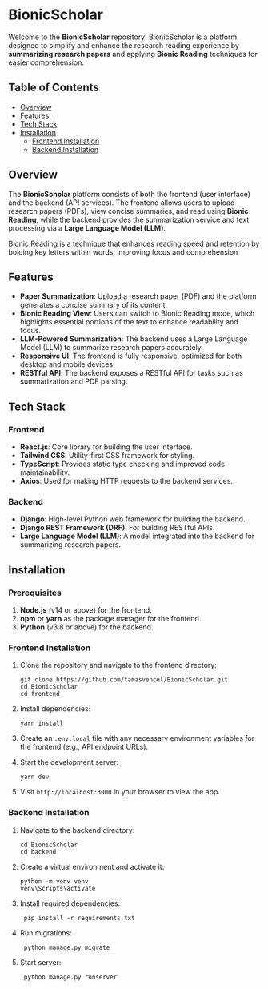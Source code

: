 
# BionicScholar

Welcome to the **BionicScholar** repository! BionicScholar is a platform designed to simplify and enhance the research reading experience by **summarizing research papers** and applying **Bionic Reading** techniques for easier comprehension.

## Table of Contents

- [Overview](#overview)
- [Features](#features)
- [Tech Stack](#tech-stack)
- [Installation](#installation)
  - [Frontend Installation](#frontend-installation)
  - [Backend Installation](#backend-installation)

## Overview

The **BionicScholar** platform consists of both the frontend (user interface) and the backend (API services). The frontend allows users to upload research papers (PDFs), view concise summaries, and read using **Bionic Reading**, while the backend provides the summarization service and text processing via a **Large Language Model (LLM)**.

Bionic Reading is a technique that enhances reading speed and retention by bolding key letters within words, improving focus and comprehension

## Features

- **Paper Summarization**: Upload a research paper (PDF) and the platform generates a concise summary of its content.
- **Bionic Reading View**: Users can switch to Bionic Reading mode, which highlights essential portions of the text to enhance readability and focus.
- **LLM-Powered Summarization**: The backend uses a Large Language Model (LLM) to summarize research papers accurately.
- **Responsive UI**: The frontend is fully responsive, optimized for both desktop and mobile devices.
- **RESTful API**: The backend exposes a RESTful API for tasks such as summarization and PDF parsing.

## Tech Stack

### Frontend

- **React.js**: Core library for building the user interface.
- **Tailwind CSS**: Utility-first CSS framework for styling.
- **TypeScript**: Provides static type checking and improved code maintainability.
- **Axios**: Used for making HTTP requests to the backend services.

### Backend

- **Django**: High-level Python web framework for building the backend.
- **Django REST Framework (DRF)**: For building RESTful APIs.
- **Large Language Model (LLM)**: A model integrated into the backend for summarizing research papers.

## Installation

### Prerequisites

1.  **Node.js** (v14 or above) for the frontend.
2.  **npm** or **yarn** as the package manager for the frontend.
3.  **Python** (v3.8 or above) for the backend.

### Frontend Installation

1.  Clone the repository and navigate to the frontend directory:

	    git clone https://github.com/tamasvencel/BionicScholar.git
	    cd BionicScholar
	    cd frontend

2.  Install dependencies:

	    yarn install

4.  Create an `.env.local` file with any necessary environment variables for the frontend (e.g., API endpoint URLs).
5.  Start the development server:

        yarn dev

6.  Visit `http://localhost:3000` in your browser to view the app.

### Backend Installation

1.  Navigate to the backend directory:

        cd BionicScholar
        cd backend

2.  Create a virtual environment and activate it:

	    python -m venv venv
	    venv\Scripts\activate

3. Install required dependencies:

	    pip install -r requirements.txt

4. Run migrations:

	    python manage.py migrate

5. Start server:

	    python manage.py runserver
